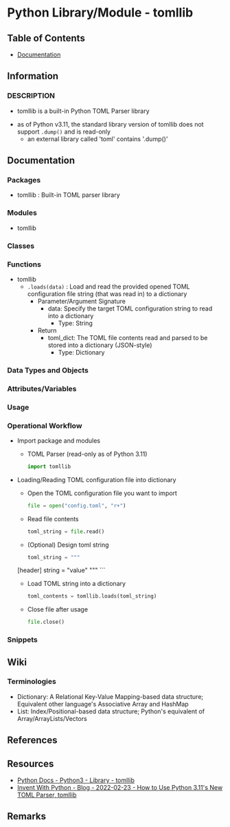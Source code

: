 # Python Library/Module - tomllib

## Table of Contents
* [Documentation](#documentation)

## Information
### DESCRIPTION
+ tomllib is a built-in Python TOML Parser library
- as of Python v3.11, the standard library version of tomllib does not support `.dump()` and is read-only
    + an external library called 'toml' contains '.dump()'

## Documentation

### Packages
- tomllib : Built-in TOML parser library

### Modules
- tomllib

### Classes

### Functions
- tomllib
    - `.loads(data)` : Load and read the provided opened TOML configuration file string (that was read in) to a dictionary
        - Parameter/Argument Signature
            - data: Specify the target TOML configuration string to read into a dictionary
                + Type: String
        - Return
            - toml_dict: The TOML file contents read and parsed to be stored into a dictionary (JSON-style)
                + Type: Dictionary

### Data Types and Objects

### Attributes/Variables


### Usage

### Operational Workflow
- Import package and modules
    - TOML Parser (read-only as of Python 3.11)
        ```python
        import tomllib
        ```

- Loading/Reading TOML configuration file into dictionary
    - Open the TOML configuration file you want to import
        ```python
        file = open("config.toml", "r+")
        ```

    - Read file contents
        ```python
        toml_string = file.read()
        ```

    - (Optional) Design toml string
        ```python
        toml_string = """
    [header]
    string = "value"
        """
        ```

    - Load TOML string into a dictionary
        ```python
        toml_contents = tomllib.loads(toml_string)
        ```

    - Close file after usage
        ```python
        file.close()
        ```

### Snippets

## Wiki

### Terminologies
+ Dictionary: A Relational Key-Value Mapping-based data structure; Equivalent other language's Associative Array and HashMap
+ List: Index/Positional-based data structure; Python's equivalent of Array/ArrayLists/Vectors

## References

## Resources
+ [Python Docs - Python3 - Library - tomllib](https://docs.python.org/3/library/tomllib.html)
+ [Invent With Python - Blog - 2022-02-23 - How to Use Python 3.11's New TOML Parser, tomllib](https://inventwithpython.com/blog/2022/02/23/how-to-use-python-311s-new-toml-parser-tomllib/)

## Remarks

